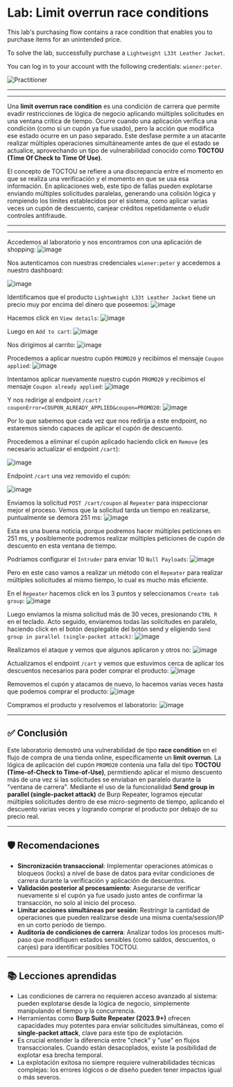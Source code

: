# Lab: Limit overrun race conditions

This lab's purchasing flow contains a race condition that enables you to purchase items for an unintended price.

To solve the lab, successfully purchase a `Lightweight L33t Leather Jacket`.

You can log in to your account with the following credentials: `wiener:peter`.

![Practitioner](https://img.shields.io/badge/level-Apprentice-green) 

---

---

Una **limit overrun race condition** es una condición de carrera que permite evadir restricciones de lógica de negocio aplicando múltiples solicitudes en una ventana crítica de tiempo. Ocurre cuando una aplicación verifica una condición (como si un cupón ya fue usado), pero la acción que modifica ese estado ocurre en un paso separado. Este desfase permite a un atacante realizar múltiples operaciones simultáneamente antes de que el estado se actualice, aprovechando un tipo de vulnerabilidad conocido como **TOCTOU (Time Of Check to Time Of Use)**.

El concepto de TOCTOU se refiere a una discrepancia entre el momento en que se realiza una verificación y el momento en que se usa esa información. En aplicaciones web, este tipo de fallas pueden explotarse enviando múltiples solicitudes paralelas, generando una colisión lógica y rompiendo los límites establecidos por el sistema, como aplicar varias veces un cupón de descuento, canjear créditos repetidamente o eludir controles antifraude.

---


---

Accedemos al laboratorio y nos encontramos con una aplicación de shopping:
![image](https://github.com/user-attachments/assets/2ef7c095-d5ed-4ce1-9cb5-d0decb4eb0b0)


Nos autenticamos con nuestras credenciales `wiener:peter` y accedemos a nuestro dashboard:

![image](https://github.com/user-attachments/assets/539076dc-e5d6-4318-82b1-5d2aa197fbea)

Identificamos que el producto `Lightweight L33t Leather Jacket` tiene un precio muy por encima del dinero que poseemos:
![image](https://github.com/user-attachments/assets/745dacbf-32de-46e9-beb0-f4ce667e08b9)

Hacemos click en `View details`:
![image](https://github.com/user-attachments/assets/0d00cdde-e834-4454-9688-cebb7307777a)

Luego en `Add to cart`:
![image](https://github.com/user-attachments/assets/bdd5a98b-f4e5-4713-83f2-fca4df831dd5)


Nos dirigimos al carrito:
![image](https://github.com/user-attachments/assets/3d077ccf-358c-48b0-9fdc-f44daebcc906)


Procedemos a aplicar nuestro cupón `PROMO20` y recibimos el mensaje `Coupon applied`:
![image](https://github.com/user-attachments/assets/81e90347-96c0-438f-920c-56b7b14c1ae7)

Intentamos aplicar nuevamente nuestro cupón `PROMO20` y recibimos el mensaje `Coupon already applied`:
![image](https://github.com/user-attachments/assets/189b7347-ffba-4b0e-b287-4d5b10955d59)


Y nos redirige al endpoint `/cart?couponError=COUPON_ALREADY_APPLIED&coupon=PROMO20`:
![image](https://github.com/user-attachments/assets/1be563e1-2ebb-460e-868c-b9d8e0734d92)

Por lo que sabemos que cada vez que nos redirija a este endpoint, no estaremos siendo capaces de aplicar el cupón de descuento.

Procedemos a eliminar el cupón aplicado haciendo click en `Remove` (es necesario actualizar el endpoint `/cart`):

![image](https://github.com/user-attachments/assets/bc43f19e-66d5-46f8-96ab-9873aec435f3)

Endpoint `/cart` una vez removido el cupón:

![image](https://github.com/user-attachments/assets/cc83ef4d-fb6e-403e-9996-e286850debf3)

Enviamos la solicitud `POST /cart/coupon` al `Repeater` para inspeccionar mejor el proceso. Vemos que la solicitud tarda un tiempo en realizarse, puntualmente se demora 251 ms:
![image](https://github.com/user-attachments/assets/d1cee291-1727-431c-839a-66486e4728a9)

Esta es una buena noticia, porque podremos hacer múltiples peticiones en 251 ms, y posiblemente podremos realizar múltiples peticiones de cupón de descuento en esta ventana de tiempo.


Podríamos configurar el `Intruder` para enviar 10 `Null Payloads`:
![image](https://github.com/user-attachments/assets/f26a8a7b-daac-40bd-897a-6fa58678fc84)


Pero en este caso vamos a realizar un método con el `Repeater` para realizar múltiples solicitudes al mismo tiempo, lo cual es mucho más eficiente.


En el `Repeater` hacemos click en los 3 puntos y seleccionamos `Create tab group`:
![image](https://github.com/user-attachments/assets/e8022194-42e8-4959-8bfd-fc44e9928405)


Luego enviamos la misma solicitud más de 30 veces, presionando `CTRL R` en el teclado. Acto seguido, enviaremos todas las solicitudes en paralelo, haciendo click en el botón desplegable del botón send y eligiendo `Send group in parallel (single-packet attack)`:
![image](https://github.com/user-attachments/assets/448256cb-fa2f-47a8-9546-67d1995e50d2)


Realizamos el ataque y vemos que algunos aplicaron y otros no:
![image](https://github.com/user-attachments/assets/4884b9ac-83ea-4ae4-a6bb-0f8218014b37)

Actualizamos el endpoint `/cart` y vemos que estuvimos cerca de aplicar los descuentos necesarios para poder comprar el producto:
![image](https://github.com/user-attachments/assets/f521864f-4e92-4aff-8e55-d658a856addf)


Removemos el cupón y atacamos de nuevo, lo hacemos varias veces hasta que podemos comprar el producto:
![image](https://github.com/user-attachments/assets/69d4f444-960b-4bb4-bcb3-88bdd363ca12)

Compramos el producto y resolvemos el laboratorio:
![image](https://github.com/user-attachments/assets/906cddbc-d8fb-4516-8c17-207672ce4f26)

---

## ✅ Conclusión

Este laboratorio demostró una vulnerabilidad de tipo **race condition** en el flujo de compra de una tienda online, específicamente un **limit overrun**. La lógica de aplicación del cupón `PROMO20` contenía una falla del tipo **TOCTOU (Time-of-Check to Time-of-Use)**, permitiendo aplicar el mismo descuento más de una vez si las solicitudes se enviaban en paralelo durante la "ventana de carrera". Mediante el uso de la funcionalidad **Send group in parallel (single-packet attack)** de Burp Repeater, logramos ejecutar múltiples solicitudes dentro de ese micro-segmento de tiempo, aplicando el descuento varias veces y logrando comprar el producto por debajo de su precio real.

---

## 🛡 Recomendaciones

- **Sincronización transaccional**: Implementar operaciones atómicas o bloqueos (locks) a nivel de base de datos para evitar condiciones de carrera durante la verificación y aplicación de descuentos.
- **Validación posterior al procesamiento**: Asegurarse de verificar nuevamente si el cupón ya fue usado justo antes de confirmar la transacción, no solo al inicio del proceso.
- **Limitar acciones simultáneas por sesión**: Restringir la cantidad de operaciones que pueden realizarse desde una misma cuenta/session/IP en un corto período de tiempo.
- **Auditoría de condiciones de carrera**: Analizar todos los procesos multi-paso que modifiquen estados sensibles (como saldos, descuentos, o canjes) para identificar posibles TOCTOU.

---

## 📚 Lecciones aprendidas

- Las condiciones de carrera no requieren acceso avanzado al sistema: pueden explotarse desde la lógica de negocio, simplemente manipulando el tiempo y la concurrencia.
- Herramientas como **Burp Suite Repeater (2023.9+)** ofrecen capacidades muy potentes para enviar solicitudes simultáneas, como el **single-packet attack**, clave para este tipo de explotación.
- Es crucial entender la diferencia entre "check" y "use" en flujos transaccionales. Cuando están desacoplados, existe la posibilidad de explotar esa brecha temporal.
- La explotación exitosa no siempre requiere vulnerabilidades técnicas complejas: los errores lógicos o de diseño pueden tener impactos igual o más severos.



